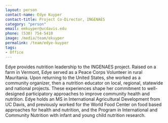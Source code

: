 ```yaml
---
layout: person
contact-name: Edye Kuyper
contact-title: Project Co-Director, INGENAES
category: "person"
email: emkuyper@ucdavis.edu
phone: (530) 754-5410
image: /media/team/ekuyper
permalink: /team/edye-kuyper
tags:
- Office
---
```


Edye provides nutrition leadership to the INGENAES project. Raised on a farm in Vermont, Edye served as a Peace Corps Volunteer in rural Mauritania. Upon returning to the United States, she worked as a community organizer, then a nutrition educator on local, regional, statewide and national projects. These experiences shape her commitment to well-designed participatory approaches to improve community health and nutrition. Edye holds an MS in International Agricultural Development from UC Davis, and previously worked for the World Food Center on food based approaches for health and nutrition, and the Program in International and Community Nutrition with infant and young child nutrition research.
